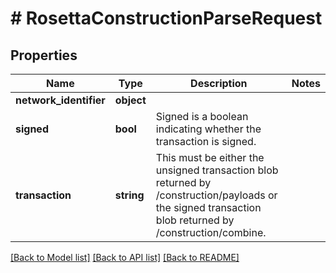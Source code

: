 # # RosettaConstructionParseRequest

## Properties

Name | Type | Description | Notes
------------ | ------------- | ------------- | -------------
**network_identifier** | **object** |  |
**signed** | **bool** | Signed is a boolean indicating whether the transaction is signed. |
**transaction** | **string** | This must be either the unsigned transaction blob returned by /construction/payloads or the signed transaction blob returned by /construction/combine. |

[[Back to Model list]](../../README.md#models) [[Back to API list]](../../README.md#endpoints) [[Back to README]](../../README.md)

